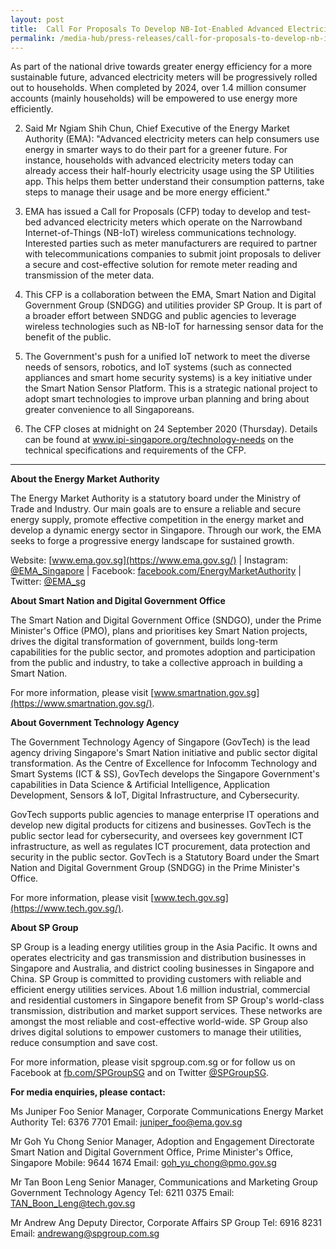 ```yaml
---
layout: post
title:  Call For Proposals To Develop NB-Iot-Enabled Advanced Electricity Meters
permalink: /media-hub/press-releases/call-for-proposals-to-develop-nb-iot-enabled-advanced-electricity-meters
---
```


As part of the national drive towards greater energy efficiency for a more sustainable future, advanced electricity meters will be progressively rolled out to households. When completed by 2024, over 1.4 million consumer accounts (mainly households) will be empowered to use energy more efficiently.

2. Said Mr Ngiam Shih Chun, Chief Executive of the Energy Market Authority (EMA): "Advanced electricity meters can help consumers use energy in smarter ways to do their part for a greener future. For instance, households with advanced electricity meters today can already access their half-hourly electricity usage using the SP Utilities app. This helps them better understand their consumption patterns, take steps to manage their usage and be more energy efficient."

3. EMA has issued a Call for Proposals (CFP) today to develop and test-bed advanced electricity meters which operate on the Narrowband Internet-of-Things (NB-IoT) wireless communications technology. Interested parties such as meter manufacturers are required to partner with telecommunications companies to submit joint proposals to deliver a secure and cost-effective solution for remote meter reading and transmission of the meter data.

4. This CFP is a collaboration between the EMA, Smart Nation and Digital Government Group (SNDGG) and utilities provider SP Group. It is part of a broader effort between SNDGG and public agencies to leverage wireless technologies such as NB-IoT for harnessing sensor data for the benefit of the public.

5. The Government's push for a unified IoT network to meet the diverse needs of sensors, robotics, and IoT systems (such as connected appliances and smart home security systems) is a key initiative under the Smart Nation Sensor Platform. This is a strategic national project to adopt smart technologies to improve urban planning and bring about greater convenience to all Singaporeans.

6. The CFP closes at midnight on 24 September 2020 (Thursday). Details can be found at  www.ipi-singapore.org/technology-needs on the technical specifications and requirements of the CFP.

---

**About the Energy Market Authority**

The Energy Market Authority is a statutory board under the Ministry of Trade and Industry. Our main goals are to ensure a reliable and secure energy supply, promote effective competition in the energy market and develop a dynamic energy sector in Singapore. Through our work, the EMA seeks to forge a progressive energy landscape for sustained growth.

Website: [www.ema.gov.sg](https://www.ema.gov.sg/) | Instagram: [@EMA_Singapore](https://www.instagram.com/EMA_Singapore/) | Facebook: [facebook.com/EnergyMarketAuthority](https://www.facebook.com/EnergyMarketAuthority) | Twitter: [@EMA_sg](https://twitter.com/EMA_sg)

**About Smart Nation and Digital Government Office**

The Smart Nation and Digital Government Office (SNDGO), under the Prime Minister's Office (PMO), plans and prioritises key Smart Nation projects, drives the digital transformation of government, builds long-term capabilities for the public sector, and promotes adoption and participation from the public and industry, to take a collective approach in building a Smart Nation.

For more information, please visit [www.smartnation.gov.sg](https://www.smartnation.gov.sg/).

**About Government Technology Agency**

The Government Technology Agency of Singapore (GovTech) is the lead agency driving Singapore's Smart Nation initiative and public sector digital transformation.  As the Centre of Excellence for Infocomm Technology and Smart Systems (ICT & SS), GovTech develops the Singapore Government's capabilities in Data Science & Artificial Intelligence, Application Development, Sensors & IoT, Digital Infrastructure, and Cybersecurity.

GovTech supports public agencies to manage enterprise IT operations and develop new digital products for citizens and businesses. GovTech is the public sector lead for cybersecurity, and oversees key government ICT infrastructure, as well as regulates ICT procurement, data protection and security in the public sector. GovTech is a Statutory Board under the Smart Nation and Digital Government Group (SNDGG) in the Prime Minister's Office.

For more information, please visit [www.tech.gov.sg](https://www.tech.gov.sg/).

**About SP Group**

SP Group is a leading energy utilities group in the Asia Pacific. It owns and operates electricity and gas transmission and distribution businesses in Singapore and Australia, and district cooling businesses in Singapore and China. SP Group is committed to providing customers with reliable and efficient energy utilities services. About 1.6 million industrial, commercial and residential customers in Singapore benefit from SP Group's world-class transmission, distribution and market support services. These networks are amongst the most reliable and cost-effective world-wide. SP Group also drives digital solutions to empower customers to manage their utilities, reduce consumption and save cost.

For more information, please visit spgroup.com.sg or for follow us on Facebook at [fb.com/SPGroupSG](https://www.facebook.com/SPGroupSG/) and on Twitter [@SPGroupSG](https://twitter.com/spgroupsg).

**For media enquiries, please contact:**


Ms Juniper Foo
Senior Manager, Corporate Communications
Energy Market Authority
Tel: 6376 7701
Email:  [juniper_foo@ema.gov.sg](mailto:juniper_foo@ema.gov.sg)

Mr Goh Yu Chong
Senior Manager, Adoption and Engagement Directorate
Smart Nation and Digital Government Office, Prime Minister's Office, Singapore
Mobile: 9644 1674
Email:  [goh_yu_chong@pmo.gov.sg](mailto:goh_yu_chong@pmo.gov.sg)

Mr Tan Boon Leng
Senior Manager, Communications and Marketing Group
Government Technology Agency
Tel: 6211 0375
Email: [TAN_Boon_Leng@tech.gov.sg](mailto:TAN_Boon_Leng@tech.gov.sg)

Mr Andrew Ang
Deputy Director, Corporate Affairs
SP Group
Tel: 6916 8231
Email:  [andrewang@spgroup.com.sg](mailto:andrewang@spgroup.com.sg)
